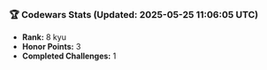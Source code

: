 ### 🏆 Codewars Stats (Updated: 2025-05-25 11:06:05 UTC)

- **Rank:** 8 kyu
- **Honor Points:** 3
- **Completed Challenges:** 1
